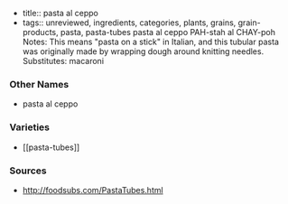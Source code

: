 - title:: pasta al ceppo
- tags:: unreviewed, ingredients, categories, plants, grains, grain-products, pasta, pasta-tubes
pasta al ceppo PAH-stah al CHAY-poh Notes: This means "pasta on a stick" in Italian, and this tubular pasta was originally made by wrapping dough around knitting needles. Substitutes: macaroni

### Other Names

* pasta al ceppo

### Varieties

* [[pasta-tubes]]

### Sources
* http://foodsubs.com/PastaTubes.html
